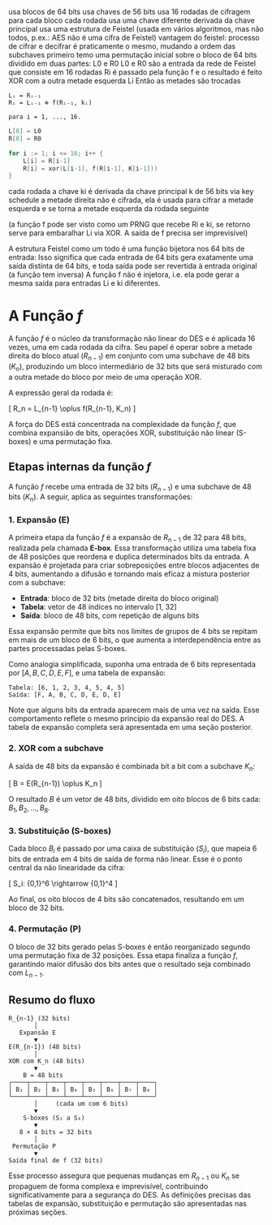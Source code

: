 usa blocos de 64 bits
usa chaves de 56 bits
usa 16 rodadas de cifragem para cada bloco
cada rodada usa uma chave diferente derivada da chave principal
usa uma estrutura de Feistel (usada em vários algoritmos, mas não todos, p.ex.: AES não é uma cifra de Feistel)
vantagem do feistel: processo de cifrar e decifrar é praticamente o mesmo, mudando a ordem das subchaves
primeiro temo uma permutação inicial sobre o bloco de 64 bits dividido em duas partes: L0 e R0
L0 e R0 são a entrada da rede de Feistel que consiste em 16 rodadas
Ri é passado pela função f e o resultado é feito XOR com a outra metade esquerda Li
Então as metades são trocadas

```
Lᵢ = Rᵢ₋₁
Rᵢ = Lᵢ₋₁ ⊕ f(Rᵢ₋₁, kᵢ)

para i = 1, ..., 16.
```

```go
L[0] = L0
R[0] = R0

for i := 1; i <= 16; i++ {
    L[i] = R[i-1]
    R[i] = xor(L[i-1], f(R[i-1], K[i-1]))
}
```

cada rodada a chave ki é derivada da chave principal k de  56 bits via key schedule
a metade direita não é cifrada, ela é usada para cifrar a metade esquerda e se torna a metade esquerda da rodada seguinte

(a função f pode ser visto como um PRNG que recebe Ri e ki, se retorno serve para embaralhar Li via XOR. A saída de f precisa ser imprevisível)


A estrutura Feistel como um todo é uma função bijetora nos 64 bits de entrada:
Isso significa que cada entrada de 64 bits gera exatamente uma saída distinta de 64 bits, e toda saída pode ser revertida à entrada original (a função tem inversa)
A função f não é injetora, i.e. ela pode gerar a mesma saída para entradas Li e ki diferentes.



# A Função $f$

A função $f$ é o núcleo da transformação não linear do DES e é aplicada 16 vezes, uma em cada rodada da cifra. Seu papel é operar sobre a metade direita do bloco atual ($R_{n-1}$) em conjunto com uma subchave de 48 bits ($K_n$), produzindo um bloco intermediário de 32 bits que será misturado com a outra metade do bloco por meio de uma operação XOR.

A expressão geral da rodada é:

\[
R_n = L_{n-1} \oplus f(R_{n-1}, K_n)
\]

A força do DES está concentrada na complexidade da função $f$, que combina expansião de bits, operações XOR, substituição não linear (S-boxes) e uma permutação fixa.

## Etapas internas da função $f$

A função $f$ recebe uma entrada de 32 bits ($R_{n-1}$) e uma subchave de 48 bits ($K_n$). A seguir, aplica as seguintes transformações:

### 1. Expansão (E)
A primeira etapa da função $f$ é a expansão de $R_{n-1}$ de 32 para 48 bits, realizada pela chamada **E-box**. Essa transformação utiliza uma tabela fixa de 48 posições que reordena e duplica determinados bits da entrada. A expansão é projetada para criar sobreposições entre blocos adjacentes de 4 bits, aumentando a difusão e tornando mais eficaz a mistura posterior com a subchave:

- **Entrada**: bloco de 32 bits (metade direita do bloco original)
- **Tabela**: vetor de 48 índices no intervalo [1, 32]
- **Saída**: bloco de 48 bits, com repetição de alguns bits

Essa expansão permite que bits nos limites de grupos de 4 bits se repitam em mais de um bloco de 6 bits, o que aumenta a interdependência entre as partes processadas pelas S-boxes.

Como analogia simplificada, suponha uma entrada de 6 bits representada por $[A, B, C, D, E, F]$, e uma tabela de expansão:

```text
Tabela: [6, 1, 2, 3, 4, 5, 4, 5]
Saída: [F, A, B, C, D, E, D, E]
```

Note que alguns bits da entrada aparecem mais de uma vez na saída. Esse comportamento reflete o mesmo princípio da expansão real do DES. A tabela de expansão completa será apresentada em uma seção posterior.

### 2. XOR com a subchave
A saída de 48 bits da expansão é combinada bit a bit com a subchave $K_n$:

\[
B = E(R_{n-1}) \oplus K_n
\]

O resultado $B$ é um vetor de 48 bits, dividido em oito blocos de 6 bits cada: $B_1, B_2, …, B_8$.

### 3. Substituição (S-boxes)
Cada bloco $B_i$ é passado por uma caixa de substituição ($S_i$), que mapeia 6 bits de entrada em 4 bits de saída de forma não linear. Esse é o ponto central da não linearidade da cifra:

\[
S_i: \{0,1\}^6 \rightarrow \{0,1\}^4
\]

Ao final, os oito blocos de 4 bits são concatenados, resultando em um bloco de 32 bits.

### 4. Permutação (P)
O bloco de 32 bits gerado pelas S-boxes é então reorganizado segundo uma permutação fixa de 32 posições. Essa etapa finaliza a função $f$, garantindo maior difusão dos bits antes que o resultado seja combinado com $L_{n-1}$.

## Resumo do fluxo

```text
R_{n-1} (32 bits)
       │
   Expansão E
       ▼
E(R_{n-1}) (48 bits)
       │
XOR com K_n (48 bits)
       ▼
    B = 48 bits
┌────┬────┬────┬────┬────┬────┬────┬────┐
│ B₁ │ B₂ │ B₃ │ B₄ │ B₅ │ B₆ │ B₇ │ B₈ │
└────┴────┴────┴────┴────┴────┴────┴────┘
       │     (cada um com 6 bits)
       ▼
    S-boxes (S₁ a S₈)
       ▼
   8 × 4 bits = 32 bits
       │
 Permutação P
       ▼
Saída final de f (32 bits)
```

Esse processo assegura que pequenas mudanças em $R_{n-1}$ ou $K_n$ se propaguem de forma complexa e imprevisível, contribuindo significativamente para a segurança do DES. As definições precisas das tabelas de expansão, substituição e permutação são apresentadas nas próximas seções.

